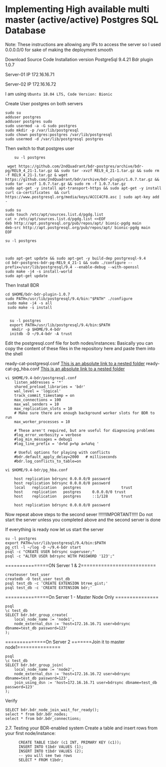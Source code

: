 
# Implementing High available multi master (active/active) Postgres SQL Database
Note: These instructions are allowing any IPs to access the server so I used 0.0.0.0/0 for sake of making the deployment smooth

Download Source Code Installation version PostgreSql 9.4.21 Bdr plugin 1.0.7

Server-01 IP 172.16.16.71

Server-02 IP 172.16.16.72

I am using ```Ubuntu 18.04 LTS, Code Version: Bionic```

Create User postgres on both servers

```
sudo su
adduser postgres
adduser postgres sudo 
sudo usermod -a -G sudo postgres
sudo mkdir -p /var/lib/postgresql
sudo chown postgres:postgres /var/lib/postgresql
sudo usermod -d /var/lib/postgresql postgres
```

Then switch to that postgres user 

```
	su -l postgres
```

```
 wget https://github.com/2ndQuadrant/bdr-postgres/archive/bdr-pg/REL9_4_21-1.tar.gz && sudo tar -xvzf REL9_4_21-1.tar.gz && sudo rm -f REL9_4_21-1.tar.gz & wget https://github.com/2ndQuadrant/bdr/archive/bdr-plugin/1.0.7.tar.gz && sudo tar -xvzf 1.0.7.tar.gz && sudo rm -f 1.0.7.tar.gz
sudo apt-get -y install apt-transport-https && sudo apt-get -y install curl ca-certificates  && curl https://www.postgresql.org/media/keys/ACCC4CF8.asc | sudo apt-key add -
```
```
sudo su 
sudo touch /etc/apt/sources.list.d/pgdg.list
cat > /etc/apt/sources.list.d/pgdg.list <<EOF
deb http://apt.postgresql.org/pub/repos/apt/ bionic-pgdg main
deb-src http://apt.postgresql.org/pub/repos/apt/ bionic-pgdg main
EOF

```
	su -l postgres
```


sudo apt-get update && sudo apt-get -y build-dep postgresql-9.4
cd bdr-postgres-bdr-pg-REL9_4_21-1 && sudo ./configure --prefix=/usr/lib/postgresql/9.4 --enable-debug --with-openssl
sudo make -j4 -s install-world
sudo apt-get update
```

Then Install BDR
  ```
cd $HOME/bdr-bdr-plugin-1.0.7
sudo PATH=/usr/lib/postgresql/9.4/bin:"$PATH" ./configure
   sudo make -j4 -s all
   sudo make -s install

  
	su -l postgres
	export PATH=/usr/lib/postgresql/9.4/bin:$PATH
	 mkdir -p $HOME/9.4-bdr
	initdb -D ~/9.4-bdr -A trust
```
	

Edit the postgresql.conf file for both nodes/instances:
Basically you can copy the content of these files in the repository here and paste them into the shell

ready-cat-postgresql.conf
[This is an absolute link to a nested folder](https://github.com/taher9990/Postgres-bdr/blob/master/ready-cat-postgresql.conf)
ready-cat-pg_hba.conf
[This is an absolute link to a nested folder](https://github.com/taher9990/Postgres-bdr/blob/master/ready-cat-pg_hba.conf)

```
vi $HOME/9.4-bdr/postgresql.conf
	listen_addresses = '*' 
    shared_preload_libraries = 'bdr'
    wal_level = 'logical'
    track_commit_timestamp = on
    max_connections = 100
    max_wal_senders = 10
    max_replication_slots = 10
    # Make sure there are enough background worker slots for BDR to run
    max_worker_processes = 10

    # These aren't required, but are useful for diagnosing problems
    #log_error_verbosity = verbose
    #log_min_messages = debug1
    #log_line_prefix = 'd=%d p=%p a=%a%q '

    # Useful options for playing with conflicts
    #bdr.default_apply_delay=2000   # milliseconds
    #bdr.log_conflicts_to_table=on
   ```
```
vi $HOME/9.4-bdr/pg_hba.conf
	
	host replication bdrsync 0.0.0.0/0 password
	host replication bdrsync 0.0.0.0/0 password
    local   replication   postgres                  trust
    host    replication   postgres     0.0.0.0/0 trust
    host    replication   postgres     ::1/128      trust

	host replication bdrsync 0.0.0.0/0 password
```
Now repeat above steps to the second sever
!!!!!!IMPORTANT!!!!!
Do not start the server unless you completed above and the second server is done
    	
		
If everything is ready now let us start the server
```
su -l postgres
export PATH=/usr/lib/postgresql/9.4/bin:$PATH
pg_ctl -l ~/log -D ~/9.4-bdr start
psql -c "CREATE USER bdrsync superuser;"
psql -c "ALTER USER bdrsync WITH PASSWORD '123';"
```




===============ON Server 1 & 2==========================
```
createuser test_user
createdb -O test_user test_db
psql test_db -c 'CREATE EXTENSION btree_gist;'
psql test_db -c 'CREATE EXTENSION bdr;'
```
===============On Server 1 - Master Node Only ===============
```
psql
\c test_db
SELECT bdr.bdr_group_create(
    local_node_name := 'node1',
    node_external_dsn := 'host=172.16.16.71 user=bdrsync dbname=test_db password=123'
);
```

==============On Server 2 =======Join it to master node1===============
```
psql
\c test_db
SELECT bdr.bdr_group_join(
    local_node_name := 'node2',
    node_external_dsn := 'host=172.16.16.72 user=bdrsync dbname=test_db password=123',
    join_using_dsn := 'host=172.16.16.71 user=bdrsync dbname=test_db password=123'
);
```


 
Verify 
```
SELECT bdr.bdr_node_join_wait_for_ready();
select * from bdr.bdr_nodes;
select * from bdr.bdr_connections;
```

2.7. Testing your BDR-enabled system
Create a table and insert rows from your first node/instance:

```
      CREATE TABLE t1bdr (c1 INT, PRIMARY KEY (c1));
      INSERT INTO t1bdr VALUES (1);
      INSERT INTO t1bdr VALUES (2);
      -- you will see two rows
      SELECT * FROM t1bdr;
```
